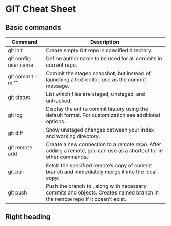 # GIT Cheat Sheet

## Basic commands

| Command                     | Description                                                                                                                    |
|-----------------------------|--------------------------------------------------------------------------------------------------------------------------------|
| git init <directory>        | Create empty Git repo in specified directory.                                                                                  |
| git config user.name <name> | Define author name to be used for all commits in current repo.                                                                 |
| git commit -m "<message>"   | Commit the staged snapshot, but instead of launching a text editor, use <message> as the commit message.                       |
| git status                  | List which files are staged, unstaged, and untracked.                                                                          |
| git log                     | Display the entire commit history using the default format. For customization see additional options.                          |
| git diff                    | Show unstaged changes between your index and working directory.                                                                |
| git remote add <name> <url> | Create a new connection to a remote repo. After adding a remote, you can use <name> as a shortcut for <url> in other commands. |
| git pull <remote>           | Fetch the specified remote’s copy of current branch and immediately merge it into the local copy.                              |
| git push <remote> <branch>  | Push the branch to , along with necessary commits and objects. Creates named branch in the remote repo if it doesn’t exist.    |


## Right heading